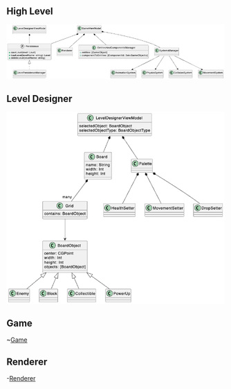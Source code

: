 ## High Level

![High Level](./images/high-level.png)

## Level Designer

![Level Designer](./images/level-designer.png)

## Game

~[Game](./images/game.png)

## Renderer

-[Renderer](./images/renderer.png)
